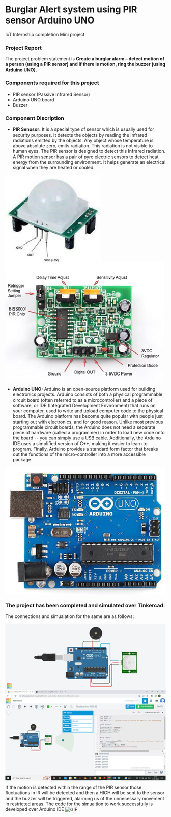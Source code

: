 # Burglar Alert system using PIR sensor Arduino UNO 
IoT Internship completion Mini project 
### Project Report
The project problem statement is **Create a burglar alarm – detect motion of a person (using a PIR sensor) and If there is motion, ring the buzzer (using Arduino UNO).**
### Components required for this project
- PIR sensor (Passive Infrared Sensor) 
- Arduino UNO board
- Buzzer
### Component Discription
- **PIR Senosor:** It is a special type of sensor which is usually used for security purposes. It detects the objects by reading the Infrared radiations emitted by the objects. Any object whose temperature is above absolute zero, emits radiation.
This radiation is not visible to human eyes. The PIR sensor is designed to detect this Infrared radiation. A PIR motion sensor has a pair of pyro electric sensors to detect heat energy from the
surrounding environment. It helps generate an electrical signal when they are heated or cooled.

<img align="center" alt="GIF" src="https://github.com/Bhaktiraut02/Burglar-Alert-system-using-PIR-sensor-Arduino-UNO-/blob/main/pir.jpg" width="300"/> <img align="center" alt="GIF" src="https://github.com/Bhaktiraut02/Burglar-Alert-system-using-PIR-sensor-Arduino-UNO-/blob/main/pir2.jpg" width="500"/>

- **Arduino UNO:** Arduino is an open-source platform used for building electronics projects. Arduino consists of both a physical programmable circuit board (often referred to as a microcontroller) and a
piece of software, or IDE (Integrated Development Environment) that runs on your computer, used to write and upload computer code to the physical board.
The Arduino platform has become quite popular with people just starting out with electronics, and for good reason. Unlike most previous programmable circuit boards, the Arduino does
not need a separate piece of hardware (called a programmer) in order to load new code onto the board -- you can simply use a USB cable. Additionally, the Arduino IDE uses a simplified
version of C++, making it easier to learn to program. Finally, Arduino provides a standard form factor that breaks out the functions of the micro-controller into a more accessible
package.
<img align="center" alt="GIF" src="https://github.com/Bhaktiraut02/Burglar-Alert-system-using-PIR-sensor-Arduino-UNO-/blob/main/uno.png" width="600" height= "400"/>

### The project has been completed and simulated over Tinkercad:
The connections and simualation for the same are as follows:

<img align="center" alt="GIF" src="https://github.com/Bhaktiraut02/Burglar-Alert-system-using-PIR-sensor-Arduino-UNO-/blob/main/1.png" />
<img align="center" alt="GIF" src="https://github.com/Bhaktiraut02/Burglar-Alert-system-using-PIR-sensor-Arduino-UNO-/blob/main/2.png" />

If the motion is detected within the range of the PIR sensor those fluctuations in IR will be detected and then a HIGH will be sent to the sensor and the buzzer will be triggered, alarming us of the unnecessary movement in restricted areas.
The code for the simualtion to work successfully is developed over Arduino IDE
<img align="center" alt="GIF" src="" />
